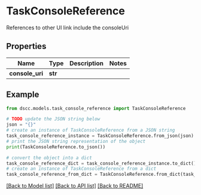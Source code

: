 # TaskConsoleReference

References to other UI link include the consoleUri

## Properties

Name | Type | Description | Notes
------------ | ------------- | ------------- | -------------
**console_uri** | **str** |  | 

## Example

```python
from dscc.models.task_console_reference import TaskConsoleReference

# TODO update the JSON string below
json = "{}"
# create an instance of TaskConsoleReference from a JSON string
task_console_reference_instance = TaskConsoleReference.from_json(json)
# print the JSON string representation of the object
print(TaskConsoleReference.to_json())

# convert the object into a dict
task_console_reference_dict = task_console_reference_instance.to_dict()
# create an instance of TaskConsoleReference from a dict
task_console_reference_from_dict = TaskConsoleReference.from_dict(task_console_reference_dict)
```
[[Back to Model list]](../README.md#documentation-for-models) [[Back to API list]](../README.md#documentation-for-api-endpoints) [[Back to README]](../README.md)


